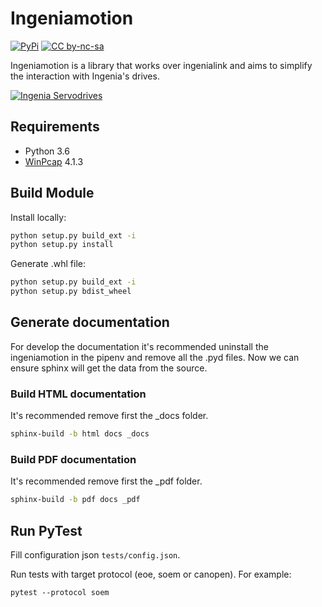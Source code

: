 Ingeniamotion
=============

[![PyPi](https://img.shields.io/pypi/v/ingeniamotion.svg)](https://pypi.python.org/pypi/ingeniamotion)
[![CC by-nc-sa](https://img.shields.io/badge/License-CC%20BY--NC--ND%204.0-lightgrey.svg)](http://creativecommons.org/licenses/by-nc-sa/4.0/legalcode)

Ingeniamotion is a library that works over ingenialink and aims to simplify the interaction with Ingenia's drives.

[![Ingenia Servodrives](https://ingeniamc.com/wp-content/uploads/2021/04/ingenia-servo-drives.jpg)](http://www.ingeniamc.com)

Requirements
------------

* Python 3.6
* [WinPcap](https://www.winpcap.org/install/) 4.1.3

Build Module
------------

Install locally:
```bash
python setup.py build_ext -i
python setup.py install
```

Generate .whl file:
```bash
python setup.py build_ext -i
python setup.py bdist_wheel
```

Generate documentation
----------------------

For develop the documentation it's recommended uninstall the ingeniamotion in the pipenv
and remove all the .pyd files. Now we can ensure sphinx will get the data from the source.

### Build HTML documentation

It's recommended remove first the _docs folder.

```bash
sphinx-build -b html docs _docs
```

### Build PDF documentation

It's recommended remove first the _pdf folder.

```bash
sphinx-build -b pdf docs _pdf
```

Run PyTest
----------

Fill configuration json ``tests/config.json``.

Run tests with target protocol (eoe, soem or canopen). For example:

``pytest --protocol soem``
